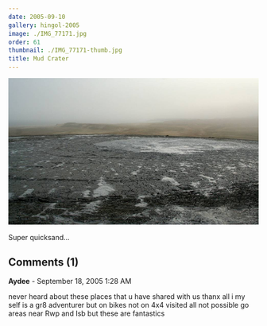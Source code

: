 ```yaml
---
date: 2005-09-10
gallery: hingol-2005
image: ./IMG_77171.jpg
order: 61
thumbnail: ./IMG_77171-thumb.jpg
title: Mud Crater
---
```


![Mud Crater](./IMG_77171.jpg)

Super quicksand...

<div id="comments">

## Comments (1)

<div id="comment">

**Aydee** - September 18, 2005  1:28 AM

never heard about these places that u have shared with us thanx all
i my self is a gr8 adventurer but on bikes not on 4x4
visited all not possible go areas near Rwp and Isb
but these are fantastics

</div>

</div>